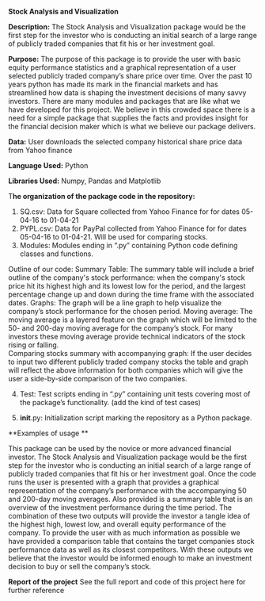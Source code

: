 **Stock Analysis and Visualization**

**Description:**
The Stock Analysis and Visualization package would be the first step for the investor who is conducting an initial search of a large range of publicly traded companies that fit his or her investment goal.

**Purpose:**
The purpose of this package is to provide the user with basic equity performance statistics and a graphical representation of a user selected publicly traded company’s share price over time. Over the past 10 years python has made its mark in the financial markets and has streamlined how data is shaping the investment decisions of many savvy investors. There are many modules and packages that are like what we have developed for this project. We believe in this crowded space there is a need for a simple package that supplies the facts and provides insight for the financial decision maker which is what we believe our package delivers.

**Data:** User downloads the selected company historical share price data from Yahoo finance

**Language Used:** Python

**Libraries Used:** Numpy, Pandas and  Matplotlib

T**he organization of the package code in the repository:**

1.	SQ.csv: Data for Square collected from Yahoo Finance for for dates 05-04-16 to 01-04-21
2.	PYPL.csv: Data for PayPal collected from Yahoo Finance for for dates 05-04-16 to 01-04-21. Will be used for comparing stocks.
3.	Modules: Modules ending in “.py” containing Python code defining classes and functions. 

  Outline of our code:
  Summary Table: The summary table will include a brief outline of the company's stock performance: when the company's stock price hit its highest high and its lowest low for the period, and the largest percentage change up and down during the time frame with the associated dates.
  Graphs: The graph will be a line graph to help visualize the company’s stock performance for the chosen period.
  Moving average: The moving average is a layered feature on the graph which will be limited to the 50- and 200-day moving average for the company’s stock. For many investors these moving average provide technical indicators of the stock rising or falling.  
  Comparing stocks summary with accompanying graph: If the user decides to input two different publicly traded company stocks the table and graph will reflect the above information for both companies which will give the user a side-by-side comparison of the two companies.

4.	Test: Test scripts ending in “.py” containing unit tests covering most of the package’s functionality. (add the kind of test cases)

5.	__init__.py: Initialization script marking the repository as a Python package. 

**Examples of usage **

This package can be used by the novice or more advanced financial investor. The Stock Analysis and Visualization package would be the first step for the investor who is conducting an initial search of a large range of publicly traded companies that fit his or her investment goal. Once the code runs the user is presented with a graph that provides a graphical representation of the company’s performance with the accompanying 50 and 200-day moving averages.
Also provided is a summary table that is an overview of the investment performance during the time period. The combination of these two outputs will provide the investor a tangle idea of the highest high, lowest low, and overall equity performance of the company. To provide the user with as much information as possible we have provided a comparison table that contains the target companies stock performance data as well as its closest competitors. With these outputs we believe that the investor would be informed enough to make an investment decision to buy or sell the company’s stock.

**Report of the project**
See the full report and code of this project here for further reference


